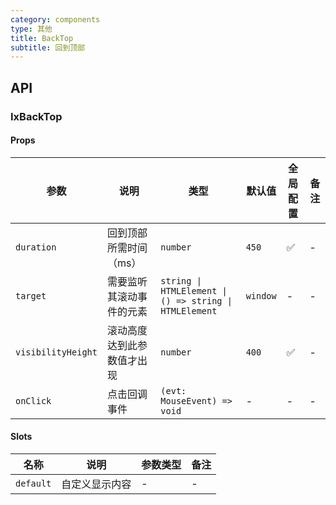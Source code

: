 ```yaml
---
category: components
type: 其他
title: BackTop
subtitle: 回到顶部
---
```


## API

### IxBackTop

#### Props

| 参数 | 说明 | 类型 | 默认值 | 全局配置 | 备注 |
| -- | -- | -- | --  | -- | -- |
| `duration` | 回到顶部所需时间（ms） | `number` | `450` |  ✅  | - |
| `target` | 需要监听其滚动事件的元素 | `string \| HTMLElement \| () => string \| HTMLElement` | `window` | - | - |
| `visibilityHeight` | 滚动高度达到此参数值才出现 | `number` | `400`  |  ✅  | - |
| `onClick` | 点击回调事件 | `(evt: MouseEvent) => void` | - | - | - |

#### Slots

| 名称 | 说明 | 参数类型 | 备注 |
|  -- | -- | -- | -- |
|  `default` | 自定义显示内容 | - | - |

